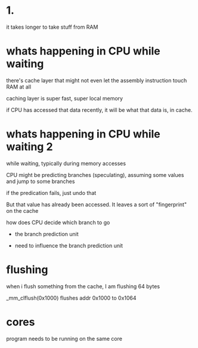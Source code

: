 # 1. 
it takes longer to take stuff from RAM 

# whats happening in CPU while waiting

there's cache layer that might not even let the assembly instruction touch RAM at all

caching layer is super fast, super local memory

if CPU has accessed that data recently, it will be what that data is, in cache.


# whats happening in CPU while waiting 2
while waiting, typically during memory accesses

CPU might be predicting branches (speculating), assuming some values and jump to some branches

if the predication fails, just undo that 

But that value has already been accessed. It leaves a sort of "fingerprint" on the cache

how does CPU decide which branch to go

- the branch prediction unit

- need to influence the branch prediction unit


# flushing

when i flush something from the cache, I am flushing 64 bytes

_mm_clflush(0x1000) flushes addr 0x1000 to 0x1064

# cores

program needs to be running on the same core

